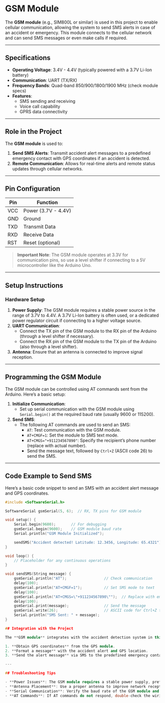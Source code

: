 # GSM Module

The **GSM module** (e.g., SIM800L or similar) is used in this project to enable cellular communication, allowing the system to send SMS alerts in case of an accident or emergency. This module connects to the cellular network and can send SMS messages or even make calls if required.

---

## Specifications

- **Operating Voltage**: 3.4V - 4.4V (typically powered with a 3.7V Li-Ion battery)
- **Communication**: UART (TX/RX)
- **Frequency Bands**: Quad-band 850/900/1800/1900 MHz (check module specs)
- **Features**:
  - SMS sending and receiving
  - Voice call capability
  - GPRS data connectivity

---

## Role in the Project

The **GSM module** is used to:

1. **Send SMS Alerts**: Transmit accident alert messages to a predefined emergency contact with GPS coordinates if an accident is detected.
2. **Remote Communication**: Allows for real-time alerts and remote status updates through cellular networks.

---

## Pin Configuration

| Pin | Function           |
|-----|---------------------|
| VCC | Power (3.7V - 4.4V)|
| GND | Ground             |
| TXD | Transmit Data      |
| RXD | Receive Data       |
| RST | Reset (optional)   |

> **Important Note**: The GSM module operates at 3.3V for communication pins, so use a level shifter if connecting to a 5V microcontroller like the Arduino Uno.

---

## Setup Instructions

### Hardware Setup

1. **Power Supply**: The GSM module requires a stable power source in the range of 3.7V to 4.4V. A 3.7V Li-Ion battery is often used, or a dedicated power regulator circuit if connecting to a higher voltage source.
2. **UART Communication**:
   - Connect the TX pin of the GSM module to the RX pin of the Arduino (through a level shifter if necessary).
   - Connect the RX pin of the GSM module to the TX pin of the Arduino (also through a level shifter).
3. **Antenna**: Ensure that an antenna is connected to improve signal reception.

---

## Programming the GSM Module

The GSM module can be controlled using AT commands sent from the Arduino. Here’s a basic setup:

1. **Initialize Communication**:
   - Set up serial communication with the GSM module using `Serial.begin()` at the required baud rate (usually 9600 or 115200).
2. **Send SMS**:
   - The following AT commands are used to send an SMS:
     - `AT`: Test communication with the GSM module.
     - `AT+CMGF=1`: Set the module to SMS text mode.
     - `AT+CMGS="+911234567890"`: Specify the recipient’s phone number (replace with actual number).
     - Send the message text, followed by `Ctrl+Z` (ASCII code 26) to send the SMS.

---

## Code Example to Send SMS

Here’s a basic code snippet to send an SMS with an accident alert message and GPS coordinates.

```cpp
#include <SoftwareSerial.h>

SoftwareSerial gsmSerial(5, 6);  // RX, TX pins for GSM module

void setup() {
    Serial.begin(9600);       // For debugging
    gsmSerial.begin(9600);    // GSM module baud rate
    Serial.println("GSM Module Initialized");

    sendSMS("Accident detected! Latitude: 12.3456, Longitude: 65.4321");  // Example GPS data
}

void loop() {
    // Placeholder for any continuous operations
}

void sendSMS(String message) {
    gsmSerial.println("AT");                 // Check communication
    delay(100);
    gsmSerial.println("AT+CMGF=1");          // Set SMS mode to text
    delay(100);
    gsmSerial.println("AT+CMGS=\"+911234567890\"");  // Replace with emergency contact
    delay(100);
    gsmSerial.print(message);                // Send the message
    gsmSerial.write(26);                     // ASCII code for Ctrl+Z to send the SMS
    Serial.println("SMS Sent: " + message);
}

## Integration with the Project

The **GSM module** integrates with the accident detection system in this project. When an accident is detected by the accelerometer, the Arduino will:

1. **Obtain GPS coordinates** from the GPS module.
2. **Format a message** with the accident alert and GPS location.
3. **Send the alert message** via SMS to the predefined emergency contact using the GSM module.

---

## Troubleshooting Tips

- **Power Issues**: The GSM module requires a stable power supply, preferably a Li-Ion battery. Ensure adequate power, as insufficient power can lead to module restarts.
- **Antenna Placement**: Use a proper antenna to improve network reception, especially in low-signal areas.
- **Serial Communication**: Verify the baud rate of the GSM module and ensure it matches the software serial setup on the Arduino.
- **AT Commands**: If AT commands do not respond, double-check the wiring and make sure the GSM module is powered correctly.
